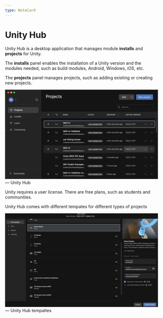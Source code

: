 ```yaml
---
type: NoteCard
---
```


# Unity Hub

Unity Hub is a desktop application that manages module **installs** and **projects** for Unity.

The **installs** panel enables the installation of a Unity version and the modules needed, such as build modules, Android, Windows, iOS, etc.

The **projects** panel manages projects, such as adding existing or creating new projects.

![{width=288,height=auto}](../attachments/unity-hub.png)— Unity Hub

Unity requires a user license. There are free plans, such as students and communities.

Unity Hub comes with different tempates for different types of projects

![{width=281,height=auto}](../attachments/unity-hub-templates.png)— Unity Hub tempaltes
